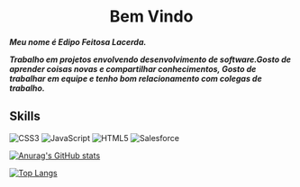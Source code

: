 
<h1 align="center">Bem Vindo</hi>

<h5>  Meu nome é Edipo Feitosa Lacerda.


Trabalho em projetos envolvendo desenvolvimento de software.Gosto de aprender coisas novas e compartilhar conhecimentos, Gosto de trabalhar em equipe e tenho bom relacionamento com colegas de trabalho.</h5>
## Skills
![CSS3](https://img.shields.io/badge/css3-%231572B6.svg?style=for-the-badge&logo=css3&logoColor=white)
![JavaScript](https://img.shields.io/badge/javascript-%23323330.svg?style=for-the-badge&logo=javascript&logoColor=%23F7DF1E)
![HTML5](https://img.shields.io/badge/html5-%23E34F26.svg?style=for-the-badge&logo=html5&logoColor=white)
![Salesforce](https://img.shields.io/badge/Salesforce-2962FF?style=for-the-badge&logo=hashnode&logoColor=white)

[![Anurag's GitHub stats](https://github-readme-stats.vercel.app/api?username=Lacerdainfo&show_icons=true&theme=tokyonight)](https://github.com/anuraghazra/github-readme-stats)

[![Top Langs](https://github-readme-stats.vercel.app/api/top-langs/?username=Lacerdainfo&theme=tokyonight)](https://github.com/Lacerdainfo/github-readme-stats)
